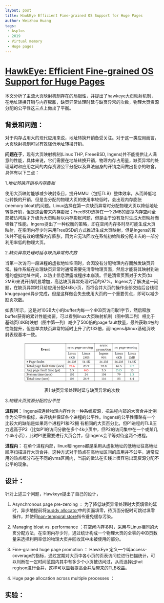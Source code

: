 ```yaml
---
layout: post
title: HawkEye Efficient Fine-grained OS Support for Huge Pages
author: Weizhou Huang
tags:
 - Asplos
 - 2019
 - Virtual memory
 - Huge pages
---
```


# [HawkEye: Efficient Fine-grained OS Support for Huge Pages](https://www.cse.iitd.ernet.in/~sbansal/pubs/hawkeye.pdf) 

本文分析了主流大页映射机制存在的局限性，并提出了hawkeye大页映射机制，在地址转换开销与内存膨胀，缺页异常处理时延与缺页异常的次数，物理大页资源分配的公平性这三点上做出了平衡。

## 背景和问题：
对于内存占用大的现代应用来说，地址转换开销备受关注。对于这一类应用而言，大页映射机制可以有效降低地址转换开销。

**问题在于**，现有大页映射机制(Linux THP, FreeeBSD, Ingens)并不能提供让人满意的性能，具体来说，它们需要在地址转换开销，物理内存占用量，缺页异常的处理延时和应用之间的内存资源公平分配以及算法自身的开销之间做出复杂的取舍。具体有以下三点：

1.*地址转换开销与内存膨胀*
  
使用大页映射能够减少映射条目，提升MMU（包括TLB）整体效率，从而降低地址转换的开销，但是当分配的物理大页的使用率较低时，会出现内存膨胀(memory bloat)的问题。Linux选择在第一次缺页异常时分配物理大页以降低地址转换开销，但是这会带来内存膨胀；FreeBSD选择在一个2MB的虚拟内存空间全部被访问后才升级为大页映射以内存膨胀问题，但是由于没有及时生成大页映射而牺牲了性能。Ingens提出了一种权衡的策略，即在空闲内存多时尽可能生成大页映射，在空闲内存少时采用FreeBSD的方式推迟生成大页映射，但是Ingens的算法并不能有效的缓解内存膨胀，因为它无法回收在系统初始阶段分配出去的一部分利用率低的物理大页。

2.*缺页异常处理时延与缺页异常的次数*

当第一次访问一段进程的虚拟地址空间时，会因没有分配物理内存而触发缺页异常。操作系统在处理缺页异常时通常需要先清零物理页面，然后才能将其映射到进程的虚拟地址空间，以防止信息泄露或程序本崩溃。但是清零页面对于大页(如2MB)来说开销明显增加，高达缺页异常处理时延的97%。Ingens为了解决这一问题，在缺页异常时只给应用分配4kB小页，而将合并大页的操作全部交给后台线程khugepaged异步完成，但是这样做会失去使用大页的一个重要优点，即可以减少缺页次数。

如表1所示，这是对10GB大小的buffer内每一个4KB页访问取1字节，然后释放buffer获得的累计性能摘要。可以看到linux大页映射机制（图中第二列）相比于基础页(4KB)映射（图中第一列）减少了500倍的page fault数量，最终获取4被的性能提升，但是单次缺页异常的延时上升了约133倍，而Ingens与linux基础页映射表现基本一致。

<center>
<img src="../images/hawkeye-page_fault.png" width="75%" />

表1  缺页异常处理时延与缺页异常的次数
</center>

3.*物理大页资源分配的公平性*

**进程间：** Ingens把连续物理内存作为一种系统资源，把进程内部的大页合并比例作为公平性指标，来评估并保证各个进程的公平性。Ingens的公平性策略有一个比较大的缺陷是如果两个进程P1和P2拥
有相同的大页百分比，但P1进程的TLB压力远高于P2（比如P1的访问分散在多个4k小页中，但P2的访问集中在一个或某几个4k小页），此时P1更需要进行大页合并，但Ingens会平等对待这两个进程。

**进程内：** 在单个进程内部，linux和Ingens都是采用从虚拟地址的低地址往高地址顺序扫描进行大页合并，这种方式对于热点在高地址区间的应用并不公平，通常应用的热点都分布在不同的vma区间内，当前的做法在实践上很容易出现资源分配不公平的现象。
 


## 设计：

针对上述三个问题，Hawkeye提出了自己的设计，

1. Asynchronous page pre-zeroing ： 为了降低缺页异常处理时大页填零的延时，异步地提前将[buddy allocator](https://en.wikipedia.org/wiki/Buddy_memory_allocation)中的页面填零，待页面分配时可跳过填零操作，并使用[non-temporal store](https://sites.utexas.edu/jdm4372/2018/01/01/notes-on-non-temporal-aka-streaming-stores/)指令避免缓存污染。


2. Managing bloat vs. performance ：在空闲内存多时，采用与Linux相同的大页分配方法，在空闲内存少时，通过统计构成一个物理大页的全零的4KB页数量来选择利用率低的物理大页并回收其中未被使用的部分。


3. Fine-grained huge page promotion ：
HawkEye 定义一个叫access-coverage的指标，通过定期对大页中各小页的页表访问位进行扫描统计，可以判断在一定时间范围内其中有多少个小页被访问过，从而选择出hot regison进行合并，这样可以显著提高合并后带来的TLB收益。



4. Huge page allocation across multiple processes ： 




## 实验：

